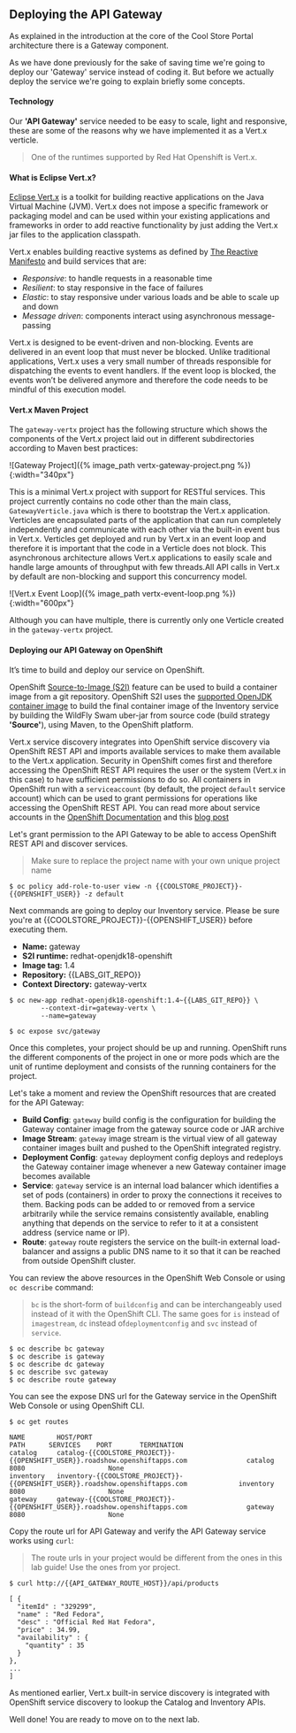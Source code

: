## Deploying the API Gateway

As explained in the introduction at the core of the Cool Store Portal architecture there is a Gateway component.

As we have done previously for the sake of saving time we're going to deploy our 'Gateway' service instead of coding it. But before we actually deploy the service we're going to explain briefly some concepts.

#### Technology

Our **'API Gateway'** service needed to be easy to scale, light and responsive, these are some of the reasons why we have implemented it as a Vert.x verticle.

> One of the runtimes supported by Red Hat Openshift is Vert.x. 

#### What is Eclipse Vert.x?

[Eclipse Vert.x](http://vertx.io) is a toolkit for building reactive applications on the Java Virtual Machine (JVM). Vert.x does not impose a specific framework or packaging model and can be used within your existing applications and frameworks in order to add reactive functionality by just adding the Vert.x jar files to the application classpath.

Vert.x enables building reactive systems as defined by [The Reactive Manifesto](http://www.reactivemanifesto.org) and build 
services that are:

* *Responsive*: to handle requests in a reasonable time
* *Resilient*: to stay responsive in the face of failures
* *Elastic*: to stay responsive under various loads and be able to scale up and down
* *Message driven*: components interact using asynchronous message-passing

Vert.x is designed to be event-driven and non-blocking. Events are delivered in an event loop that must never be blocked. Unlike traditional applications, Vert.x uses a very small number of threads responsible for dispatching the events to event handlers. If the event loop is blocked, the events won’t be delivered anymore and therefore the code needs to be mindful of this execution model.

#### Vert.x Maven Project 

The `gateway-vertx` project has the following structure which shows the components of the Vert.x project laid out in different subdirectories according to Maven best practices:

![Gateway Project]({% image_path vertx-gateway-project.png %}){:width="340px"}

This is a minimal Vert.x project with support for RESTful services. This project currently contains no code other than the main class, `GatewayVerticle.java` which is there to bootstrap the Vert.x application. Verticles are encapsulated parts of the application that can run completely independently and communicate with each other via the built-in event bus in Vert.x. Verticles get deployed and run by Vert.x in an event loop and therefore it  is important that the code in a Verticle does not block. This asynchronous architecture allows Vert.x applications to easily scale and handle large amounts of throughput with few threads.All API calls in Vert.x by default are non-blocking and support this concurrency model.

![Vert.x Event Loop]({% image_path vertx-event-loop.png %}){:width="600px"}

Although you can have multiple, there is currently only one Verticle created in the `gateway-vertx` project. 

#### Deploying our API Gateway on OpenShift

It’s time to build and deploy our service on OpenShift. 

OpenShift [Source-to-Image (S2I)]({{OPENSHIFT_DOCS_BASE}}/architecture/core_concepts/builds_and_image_streams.html#source-build) 
feature can be used to build a container image from a git repository. OpenShift S2I uses the [supported OpenJDK container image](https://access.redhat.com/documentation/en-us/red_hat_jboss_middleware_for_openshift/3/html/red_hat_java_s2i_for_openshift) to build the final container image of the 
Inventory service by building the WildFly Swam uber-jar from source code (build strategy **'Source'**), using Maven, to the OpenShift platform.

Vert.x service discovery integrates into OpenShift service discovery via OpenShift REST API and imports available services to make them available to the Vert.x application. Security in OpenShift comes first and therefore accessing the OpenShift REST API requires the user or the system (Vert.x in this case) to have sufficient permissions to do so. All containers in OpenShift run with a `serviceaccount` (by default, the project `default` service account) which can be used to grant permissions for operations like accessing the OpenShift REST API. You can read more about service accounts in the [OpenShift Documentation]({{OPENSHIFT_DOCS_BASE}}/dev_guide/service_accounts.html) and this [blog post](https://blog.openshift.com/understanding-service-accounts-sccs/#_service_accounts)

Let's grant permission to the API Gateway to be able to access OpenShift REST API and discover services.

> Make sure to replace the project name with your own unique project name

~~~shell
$ oc policy add-role-to-user view -n {{COOLSTORE_PROJECT}}-{{OPENSHIFT_USER}} -z default
~~~

Next commands are going to deploy our Inventory service. Please be sure you're at {{COOLSTORE_PROJECT}}-{{OPENSHIFT_USER}} before executing them.

* **Name:** gateway
* **S2I runtime:** redhat-openjdk18-openshift
* **Image tag:** 1.4
* **Repository:** {{LABS_GIT_REPO}}
* **Context Directory:** gateway-vertx

~~~shell
$ oc new-app redhat-openjdk18-openshift:1.4~{{LABS_GIT_REPO}} \
        --context-dir=gateway-vertx \
        --name=gateway

$ oc expose svc/gateway
~~~

Once this completes, your project should be up and running. OpenShift runs the different components of the project in one or more pods which are the unit of runtime deployment and consists of the running 
containers for the project. 

Let's take a moment and review the OpenShift resources that are created for the API Gateway:

* **Build Config**: `gateway` build config is the configuration for building the Gateway 
container image from the gateway source code or JAR archive
* **Image Stream**: `gateway` image stream is the virtual view of all gateway container 
images built and pushed to the OpenShift integrated registry.
* **Deployment Config**: `gateway` deployment config deploys and redeploys the Gateway container 
image whenever a new Gateway container image becomes available
* **Service**: `gateway` service is an internal load balancer which identifies a set of pods (containers) in order to proxy the connections it receives to them. Backing pods can be added to or removed from a service arbitrarily while the service remains consistently available, 
enabling anything that depends on the service to refer to it at a consistent address (service name or IP).
* **Route**: `gateway` route registers the service on the built-in external load-balancer and assigns a public DNS name to it so that it can be reached from outside OpenShift cluster.

You can review the above resources in the OpenShift Web Console or using `oc describe` command:

> `bc` is the short-form of `buildconfig` and can be interchangeably used instead of it with the
> OpenShift CLI. The same goes for `is` instead of `imagestream`, `dc` instead of`deploymentconfig` 
> and `svc` instead of `service`.

~~~shell
$ oc describe bc gateway
$ oc describe is gateway
$ oc describe dc gateway
$ oc describe svc gateway
$ oc describe route gateway
~~~

You can see the expose DNS url for the Gateway service in the OpenShift Web Console or using OpenShift CLI.

~~~shell
$ oc get routes

NAME        HOST/PORT                                                  PATH      SERVICES    PORT       TERMINATION   
catalog     catalog-{{COOLSTORE_PROJECT}}-{{OPENSHIFT_USER}}.roadshow.openshiftapps.com               catalog     8080                     None
inventory   inventory-{{COOLSTORE_PROJECT}}-{{OPENSHIFT_USER}}.roadshow.openshiftapps.com             inventory   8080                     None
gateway     gateway-{{COOLSTORE_PROJECT}}-{{OPENSHIFT_USER}}.roadshow.openshiftapps.com               gateway     8080                     None
~~~

Copy the route url for API Gateway and verify the API Gateway service works using `curl`:

> The route urls in your project would be different from the ones in this lab guide! Use the ones from yor project.

~~~shell
$ curl http://{{API_GATEWAY_ROUTE_HOST}}/api/products

[ {
  "itemId" : "329299",
  "name" : "Red Fedora",
  "desc" : "Official Red Hat Fedora",
  "price" : 34.99,
  "availability" : {
    "quantity" : 35
  }
},
...
]
~~~

As mentioned earlier, Vert.x built-in service discovery is integrated with OpenShift service discovery to lookup the Catalog and Inventory APIs.

Well done! You are ready to move on to the next lab.
